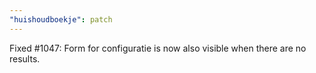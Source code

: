 ```yaml
---
"huishoudboekje": patch
---
```


Fixed #1047: Form for configuratie is now also visible when there are no results.
